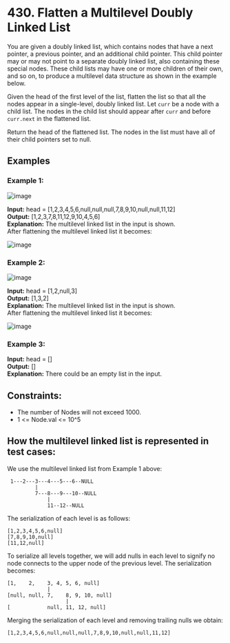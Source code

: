 # 430. Flatten a Multilevel Doubly Linked List

You are given a doubly linked list, which contains nodes that have a next pointer, a previous pointer, and an additional child pointer. This child pointer may or may not point to a separate doubly linked list, also containing these special nodes. These child lists may have one or more children of their own, and so on, to produce a multilevel data structure as shown in the example below.

Given the head of the first level of the list, flatten the list so that all the nodes appear in a single-level, doubly linked list. Let `curr` be a node with a child list. The nodes in the child list should appear after `curr` and before `curr.next` in the flattened list.

Return the head of the flattened list. The nodes in the list must have all of their child pointers set to null.

## Examples

### Example 1:

![image](https://assets.leetcode.com/uploads/2021/11/09/flatten11.jpg)

**Input:** head = [1,2,3,4,5,6,null,null,null,7,8,9,10,null,null,11,12]  
**Output:** [1,2,3,7,8,11,12,9,10,4,5,6]  
**Explanation:** The multilevel linked list in the input is shown.  
After flattening the multilevel linked list it becomes:

![image](https://assets.leetcode.com/uploads/2021/11/09/flatten12.jpg)

### Example 2:

![image](https://assets.leetcode.com/uploads/2021/11/09/flatten2.1jpg)

**Input:** head = [1,2,null,3]  
**Output:** [1,3,2]  
**Explanation:** The multilevel linked list in the input is shown.  
After flattening the multilevel linked list it becomes:

![image](https://assets.leetcode.com/uploads/2021/11/24/list.jpg)

### Example 3:

**Input:** head = []  
**Output:** []  
**Explanation:** There could be an empty list in the input.

## Constraints:

- The number of Nodes will not exceed 1000.
- 1 <= Node.val <= 10^5

## How the multilevel linked list is represented in test cases:

We use the multilevel linked list from Example 1 above:

```
 1---2---3---4---5---6--NULL
         |
         7---8---9---10--NULL
             |
             11--12--NULL
```

The serialization of each level is as follows:

```
[1,2,3,4,5,6,null]
[7,8,9,10,null]
[11,12,null]
```

To serialize all levels together, we will add nulls in each level to signify no node connects to the upper node of the previous level. The serialization becomes:

```
[1,    2,    3, 4, 5, 6, null]
             |
[null, null, 7,    8, 9, 10, null]
                   |
[            null, 11, 12, null]
```

Merging the serialization of each level and removing trailing nulls we obtain:

```
[1,2,3,4,5,6,null,null,null,7,8,9,10,null,null,11,12]
```